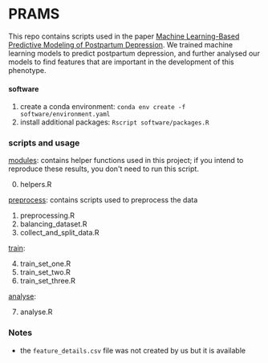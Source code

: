 # PRAMS

This repo contains scripts used in the paper [Machine Learning-Based Predictive Modeling of Postpartum Depression](https://www.mdpi.com/2077-0383/9/9/2899). We trained machine learning models to predict postpartum depression, and further analysed our models to find features that are important in the development of this phenotype. 

#### software
1. create a conda environment: `conda env create -f software/environment.yaml`
2. install additional packages: `Rscript software/packages.R`

### scripts and usage

[modules](scripts/modules/): contains helper functions used in this project; if you intend to reproduce these results, you don't need to run this script.

0. helpers.R

[preprocess](scripts/preprocess): contains scripts used to preprocess the data

1. preprocessing.R
2. balancing_dataset.R
3. collect_and_split_data.R

[train](scripts/train):

4. train_set_one.R        
5. train_set_two.R
6. train_set_three.R      

[analyse](scripts/analyse):

7. analyse.R

### Notes
-  the `feature_details.csv` file was not created by us but it is available